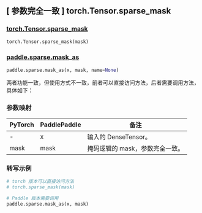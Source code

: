 ## [ 参数完全一致 ] torch.Tensor.sparse_mask

### [torch.Tensor.sparse_mask](https://pytorch.org/docs/stable/generated/torch.Tensor.sparse_mask.html)

```python
torch.Tensor.sparse_mask(mask)
```

### [paddle.sparse.mask_as](https://www.paddlepaddle.org.cn/documentation/docs/zh/api/paddle/sparse/mask_as_cn.html)

```python
paddle.sparse.mask_as(x, mask, name=None)
```

两者功能一致，但使用方式不一致，前者可以直接访问方法，后者需要调用方法，具体如下：

### 参数映射

| PyTorch    | PaddlePaddle | 备注                                 |
| ---------- | ------------ | ------------------------------------ |
| -          | x            | 输入的 DenseTensor。                  |
| mask       | mask         | 掩码逻辑的 mask，参数完全一致。           |

### 转写示例

```python
# torch 版本可以直接访问方法
# torch.sparse_mask(mask)

# Paddle 版本需要调用
paddle.sparse.mask_as(x, mask)
```
